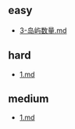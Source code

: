 ## easy

- [3-岛屿数量.md](./easy/3-岛屿数量.md)

## hard

- [1.md](./hard/1.md)

## medium

- [1.md](./medium/1.md)

